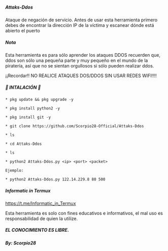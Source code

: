 ##### Attaks-Ddos
Ataque de negación de servicio. Antes de usar esta herramienta primero debes de encontrar la dirección IP de la víctima y escanear dónde está abierto el puerto

#####  Nota

Esta herramienta es para sólo aprender los ataques DDOS recuerden que, ddos son sólo una pequeña parte y muy pequeño en el mundo de la piratería, así que no se sientan orgullosos si sólo pueden realizar ddos.

¡¡Recordar!! NO REALICE ATAQUES DOS/DDOS SIN USAR REDES WIFI!!!!

#####  🦂 INTALACIÓN 🦂

```
* pkg update && pkg upgrade -y

* pkg install python2 -y

* pkg install git -y

* git clone https://github.com/Scorpio28-Official/Attaks-Ddos

* ls

* cd Attaks-Ddos

* ls

* python2 Attaks-Ddos.py <ip> <port> <packet>

Ejemplo:

* python2 Attaks-Ddos.py 122.14.229.8 80 500
```

##### Informatic in Termux

https://t.me/Informatic_in_Termux

Esta herramienta es solo con fines educativos e informativos, el mal uso es responsabilidad de quien la utilize.

#####  EL CONOCIMIENTO ES LIBRE.

##### By: Scorpio28
